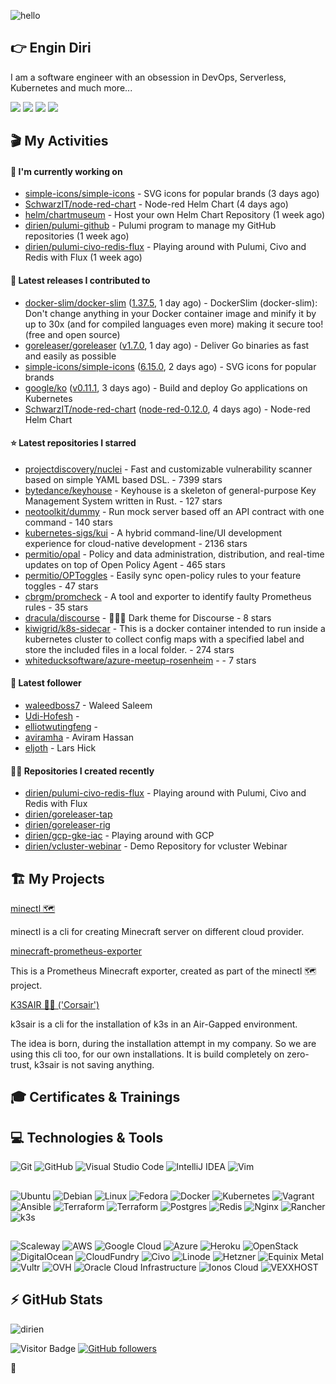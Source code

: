 ![hello](https://media.giphy.com/media/3ornk57KwDXf81rjWM/giphy.gif)

## 👉 Engin Diri

I am a software engineer with an obsession in DevOps, Serverless, Kubernetes and much more...

[![](https://img.shields.io/badge/-@__ediri-%231DA1F2?style=for-the-badge&logo=twitter&logoColor=ffffff)](https://twitter.com/_ediri)
[![](https://img.shields.io/badge/-@dirien-%23181717?style=for-the-badge&logo=github)](https://github.com/dirien)
[![](https://img.shields.io/badge/-@__ediri-E4405F?style=for-the-badge&logo=instagram&logoColor=white)](https://www.instagram.com/_ediri/)
[![](https://img.shields.io/badge/dirien-003366?style=for-the-badge&logo=linuxfoundation&logoColor=white)](https://openprofile.dev/profile/dirien)

## 🎬 My Activities

#### 👷 I'm currently working on

- [simple-icons/simple-icons](https://github.com/simple-icons/simple-icons) - SVG icons for popular brands (3 days ago)
- [SchwarzIT/node-red-chart](https://github.com/SchwarzIT/node-red-chart) - Node-red Helm Chart (4 days ago)
- [helm/chartmuseum](https://github.com/helm/chartmuseum) - Host your own Helm Chart Repository (1 week ago)
- [dirien/pulumi-github](https://github.com/dirien/pulumi-github) - Pulumi program to manage my GitHub repositories (1 week ago)
- [dirien/pulumi-civo-redis-flux](https://github.com/dirien/pulumi-civo-redis-flux) - Playing around with Pulumi, Civo and Redis with Flux (1 week ago)

#### 🚀 Latest releases I contributed to

- [docker-slim/docker-slim](https://github.com/docker-slim/docker-slim) ([1.37.5](https://github.com/docker-slim/docker-slim/releases/tag/1.37.5), 1 day ago) - DockerSlim (docker-slim): Don&#39;t change anything in your Docker container image and minify it by up to 30x (and for compiled languages even more) making it secure too! (free and open source)
- [goreleaser/goreleaser](https://github.com/goreleaser/goreleaser) ([v1.7.0](https://github.com/goreleaser/goreleaser/releases/tag/v1.7.0), 1 day ago) - Deliver Go binaries as fast and easily as possible
- [simple-icons/simple-icons](https://github.com/simple-icons/simple-icons) ([6.15.0](https://github.com/simple-icons/simple-icons/releases/tag/6.15.0), 2 days ago) - SVG icons for popular brands
- [google/ko](https://github.com/google/ko) ([v0.11.1](https://github.com/google/ko/releases/tag/v0.11.1), 3 days ago) - Build and deploy Go applications on Kubernetes
- [SchwarzIT/node-red-chart](https://github.com/SchwarzIT/node-red-chart) ([node-red-0.12.0](https://github.com/SchwarzIT/node-red-chart/releases/tag/node-red-0.12.0), 4 days ago) - Node-red Helm Chart

#### ⭐ Latest repositories I starred

- [projectdiscovery/nuclei](https://github.com/projectdiscovery/nuclei) - Fast and customizable vulnerability scanner based on simple YAML based DSL. - 7399 stars
- [bytedance/keyhouse](https://github.com/bytedance/keyhouse) - Keyhouse is a skeleton of general-purpose Key Management System written in Rust. - 127 stars
- [neotoolkit/dummy](https://github.com/neotoolkit/dummy) - Run mock server based off an API contract with one command - 140 stars
- [kubernetes-sigs/kui](https://github.com/kubernetes-sigs/kui) - A hybrid command-line/UI development experience for cloud-native development - 2136 stars
- [permitio/opal](https://github.com/permitio/opal) - Policy and data administration, distribution, and real-time updates on top of Open Policy Agent - 465 stars
- [permitio/OPToggles](https://github.com/permitio/OPToggles) - Easily sync open-policy rules to your feature toggles   - 47 stars
- [cbrgm/promcheck](https://github.com/cbrgm/promcheck) - A tool and exporter to identify faulty Prometheus rules - 35 stars
- [dracula/discourse](https://github.com/dracula/discourse) - 🧛🏻‍♂️ Dark theme for Discourse - 8 stars
- [kiwigrid/k8s-sidecar](https://github.com/kiwigrid/k8s-sidecar) - This is a docker container intended to run inside a kubernetes cluster to collect config maps with a specified label and store the included files in a local folder. - 274 stars
- [whiteducksoftware/azure-meetup-rosenheim](https://github.com/whiteducksoftware/azure-meetup-rosenheim) -  - 7 stars

#### 👥 Latest follower

- [waleedboss7](https://github.com/waleedboss7) - Waleed Saleem
- [Udi-Hofesh](https://github.com/Udi-Hofesh) - 
- [elliotwutingfeng](https://github.com/elliotwutingfeng) - 
- [aviramha](https://github.com/aviramha) - Aviram Hassan
- [eljoth](https://github.com/eljoth) - Lars Hick

#### 👨‍💻 Repositories I created recently

- [dirien/pulumi-civo-redis-flux](https://github.com/dirien/pulumi-civo-redis-flux) - Playing around with Pulumi, Civo and Redis with Flux
- [dirien/goreleaser-tap](https://github.com/dirien/goreleaser-tap)
- [dirien/goreleaser-rig](https://github.com/dirien/goreleaser-rig)
- [dirien/gcp-gke-iac](https://github.com/dirien/gcp-gke-iac) - Playing around with GCP
- [dirien/vcluster-webinar](https://github.com/dirien/vcluster-webinar) - Demo Repository for vcluster Webinar


## 🏗️ My Projects
[minectl 🗺](https://github.com/dirien/minectl)

minectl is a cli for creating Minecraft server on different cloud provider.

[minecraft-prometheus-exporter](https://github.com/dirien/minecraft-prometheus-exporter)

This is a Prometheus Minecraft exporter, created as part of the minectl 🗺 project.

[K3SAIR 🏴‍☠️️ ('Corsair')](https://github.com/dirien/k3sair-cli)

k3sair is a cli for the installation of k3s in an Air-Gapped environment.

The idea is born, during the installation attempt in my company. So we are using this cli too, for our own
installations. It is build completely on zero-trust, k3sair is not saving anything.

## 🎓 Certificates & Trainings

<!--START_SECTION:badges-->
<!--END_SECTION:badges-->

## 💻 Technologies & Tools

![Git](https://img.shields.io/badge/git-%23F05033.svg?style=for-the-badge&logo=git&logoColor=white)
![GitHub](https://img.shields.io/badge/github-%23121011.svg?style=for-the-badge&logo=github&logoColor=white)
![Visual Studio Code](https://img.shields.io/badge/VisualStudioCode-0078d7.svg?style=for-the-badge&logo=visual-studio-code&logoColor=white)
![IntelliJ IDEA](https://img.shields.io/badge/IntelliJIDEA-000000.svg?style=for-the-badge&logo=intellij-idea&logoColor=white)
![Vim](https://img.shields.io/badge/VIM-%2311AB00.svg?style=for-the-badge&logo=vim&logoColor=white)

##

![Ubuntu](https://img.shields.io/badge/Ubuntu-E95420?style=for-the-badge&logo=ubuntu&logoColor=white)
![Debian](https://img.shields.io/badge/Debian-D70A53?style=for-the-badge&logo=debian&logoColor=white)
![Linux](https://img.shields.io/badge/Linux-FCC624?style=for-the-badge&logo=linux&logoColor=black)
![Fedora](https://img.shields.io/badge/Fedora-294172?style=for-the-badge&logo=fedora&logoColor=white)
![Docker](https://img.shields.io/badge/docker-0db7ed.svg?style=for-the-badge&logo=docker&logoColor=white)
![Kubernetes](https://img.shields.io/badge/kubernetes-326ce5.svg?style=for-the-badge&logo=kubernetes&logoColor=white)
![Vagrant](https://img.shields.io/badge/vagrant-1563FF.svg?style=for-the-badge&logo=vagrant&logoColor=white)
![Ansible](https://img.shields.io/badge/ansible-1A1918.svg?style=for-the-badge&logo=ansible&logoColor=white)
![Terraform](https://img.shields.io/badge/terraform-5835CC.svg?style=for-the-badge&logo=terraform&logoColor=white)
![Terraform](https://img.shields.io/badge/pulumi-8A3391.svg?style=for-the-badge&logo=pulumi&logoColor=white)
![Postgres](https://img.shields.io/badge/postgres-316192.svg?style=for-the-badge&logo=postgresql&logoColor=white)
![Redis](https://img.shields.io/badge/redis-DD0031.svg?style=for-the-badge&logo=redis&logoColor=white)
![Nginx](https://img.shields.io/badge/nginx-009639.svg?style=for-the-badge&logo=nginx&logoColor=white)
![Rancher](https://img.shields.io/badge/rancher-0075A8.svg?style=for-the-badge&logo=rancher&logoColor=white)
![k3s](https://img.shields.io/badge/k3s-FFC61C.svg?style=for-the-badge&logo=&logoColor=white)

##

![Scaleway](https://img.shields.io/badge/SCALEWAY-4f0599.svg?style=for-the-badge&logo=scaleway&logoColor=white)
![AWS](https://img.shields.io/badge/AWS-FF9900.svg?style=for-the-badge&logo=amazon-aws&logoColor=white)
![Google Cloud](https://img.shields.io/badge/GoogleCloud-4285F4.svg?style=for-the-badge&logo=google-cloud&logoColor=white)
![Azure](https://img.shields.io/badge/azure-0078D4.svg?style=for-the-badge&logo=microsoft-azure&logoColor=white)
![Heroku](https://img.shields.io/badge/heroku-430098.svg?style=for-the-badge&logo=heroku&logoColor=white)
![OpenStack](https://img.shields.io/badge/Openstack-f01742.svg?style=for-the-badge&logo=openstack&logoColor=white)
![DigitalOcean](https://img.shields.io/badge/DigitalOcean-0080FF.svg?style=for-the-badge&logo=DigitalOcean&logoColor=white)
![CloudFundry](https://img.shields.io/badge/CloudFoundry-0C9ED5.svg?style=for-the-badge&logo=cloudfoundry&logoColor=white)
![Civo](https://img.shields.io/badge/civo-239DFF.svg?style=for-the-badge&logo=civo&logoColor=white)
![Linode](https://img.shields.io/badge/linode-00A95C?style=for-the-badge&logo=linode&logoColor=white)
![Hetzner](https://img.shields.io/badge/hetzner-d50c2d?style=for-the-badge&logo=hetzner&logoColor=white)
![Equinix Metal](https://img.shields.io/badge/equinix--metal-d10810?style=for-the-badge&logo=equinixmetal&logoColor=white)
![Vultr](https://img.shields.io/badge/vultr-007BFC?style=for-the-badge&logo=vultr&logoColor=white)
![OVH](https://img.shields.io/badge/ovh-123F6D?style=for-the-badge&logo=ovh&logoColor=white)
![Oracle Cloud Infrastructure](https://img.shields.io/badge/Oracle_Cloud_Infrastructure-F80000?style=for-the-badge&logo=oracle&logoColor=white)
![Ionos Cloud](https://img.shields.io/badge/ionos--cloud-003D8F?style=for-the-badge&logo=ionos&logoColor=white)
![VEXXHOST](https://img.shields.io/badge/VEXXHOST-2A1659?style=for-the-badge&logo=vexxhost&logoColor=white)

## ⚡ GitHub Stats

![dirien](https://github-readme-stats.vercel.app/api?username=dirien&show_icons=true&count_private=true&theme=dracula)

![Visitor Badge](https://visitor-badge.laobi.icu/badge?page_id=dirien)
[![GitHub followers](https://img.shields.io/github/followers/dirien.svg?style=social&label=Follow&maxAge=2592000)](https://github.com/dirien?tab=followers)

🧿